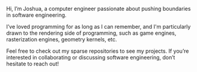Hi, I’m Joshua, a computer engineer passionate about pushing boundaries in software engineering.

I’ve loved programming for as long as I can remember, and I'm particularly drawn to the rendering side of programming, such as game engines, rasterization engines, geometry kernels, etc.

Feel free to check out my sparse repositories to see my projects. If you’re interested in collaborating or discussing software engineering, don’t hesitate to reach out!
